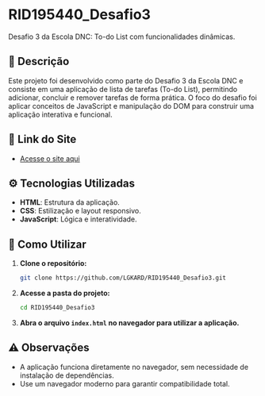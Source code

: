 # RID195440_Desafio3

Desafio 3 da Escola DNC: To-do List com funcionalidades dinâmicas.

## 📌 Descrição

Este projeto foi desenvolvido como parte do Desafio 3 da Escola DNC e consiste em uma aplicação de lista de tarefas (To-do List), permitindo adicionar, concluir e remover tarefas de forma prática. O foco do desafio foi aplicar conceitos de JavaScript e manipulação do DOM para construir uma aplicação interativa e funcional.

## 🔗 Link do Site

- [Acesse o site aqui](https://desafio3dnc-todolist.netlify.app/)

## ⚙️ Tecnologias Utilizadas

- **HTML**: Estrutura da aplicação.
- **CSS**: Estilização e layout responsivo.
- **JavaScript**: Lógica e interatividade.

## 🚀 Como Utilizar

1. **Clone o repositório:**

   ```bash
   git clone https://github.com/LGKARD/RID195440_Desafio3.git
   ```

2. **Acesse a pasta do projeto:**

   ```bash
   cd RID195440_Desafio3
   ```

3. **Abra o arquivo `index.html` no navegador para utilizar a aplicação.**

## ⚠️ Observações

- A aplicação funciona diretamente no navegador, sem necessidade de instalação de dependências.
- Use um navegador moderno para garantir compatibilidade total.

